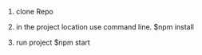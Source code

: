 1. clone Repo

2. in the project location use command line.
    $npm install

3. run project
   $npm start

